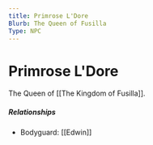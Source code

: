 ```yaml
---
title: Primrose L'Dore
Blurb: The Queen of Fusilla
Type: NPC
---
```

# Primrose L'Dore

The Queen of [[The Kingdom of Fusilla]]. 

##### Relationships
- Bodyguard: [[Edwin]]